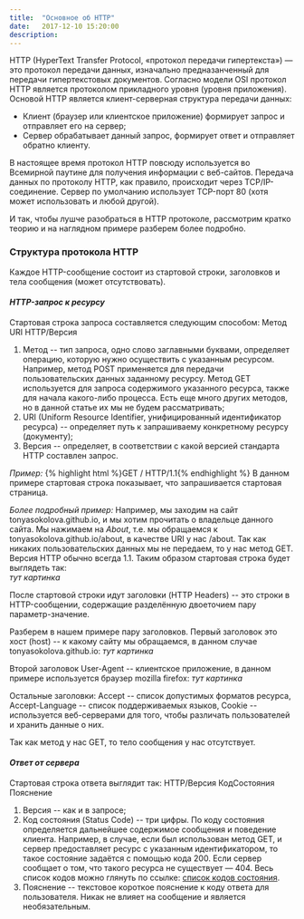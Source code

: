 ```yaml
---
title:  "Основное об HTTP"
date:   2017-12-10 15:20:00
description: 
---
```


HTTP (HyperText Transfer Protocol, «протокол передачи гипертекста») — это протокол передачи данных, изначально предназанченный для передачи гипертекстовых документов. Согласно модели OSI протокол HTTP является протоколом прикладного уровня (уровня приложения). Основой HTTP является клиент-серверная структура передачи данных:
* Клиент (браузер или клиентское приложение) формирует запрос и отправляет его на сервер;
* Сервер обрабатывает данный запрос, формирует ответ и отправляет обратно клиенту. 
 
В настоящее время протокол HTTP повсюду используется во Всемирной паутине для получения информации с веб-сайтов.
Передача данных по протоколу HTTP, как правило, происходит через TCP/IP-соединение. Сервер по умолчанию использует TCP-порт 80 (хотя может использовать и любой другой).

И так, чтобы лушче разобраться в HTTP протоколе, рассмотрим кратко теорию и на наглядном примере разберем более подробно.

### Структура протокола HTTP
Каждое HTTP-сообщение состоит из стартовой строки, заголовков и тела сообщения (может отсутствовать).

#### *HTTP-запрос к ресурсу*
Стартовая строка запроса составляется следующим способом: Метод URI HTTP/Версия

1. Метод -- тип запроса, одно слово заглавными буквами, определяет операцию, которую нужно осуществить с указанным ресурсом. Например, метод POST применяется для передачи пользовательских данных заданному ресурсу. Метод GET используется для запроса содержимого указанного ресурса, также для начала какого-либо процесса. Есть еще много других методов, но в данной статье их мы не будем рассматривать;
2. URI (Uniform Resource Identifier, унифицированный идентификатор ресурса) -- определяет путь к запрашиваему конкретному ресурсу (документу);
3. Версия -- определяет, в соответствии с какой версией стандарта HTTP составлен запрос.

*Пример:* {% highlight html %}GET / HTTP/1.1{% endhighlight %} В данном примере стартовая строка показывает, что запрашивается стартовая страница.

*Более подробный пример:*
 Например, мы заходим на сайт tonyasokolova.github.io, и мы хотим прочитать о владельце данного сайта. Мы нажимаем на *About*, т.е. мы обращаемся к tonyasokolova.github.io/about, в качестве URI у нас /about. Так как никаких пользовательских данных мы не передаем, то у нас метод GET. Версия HTTP обычно всегда 1.1. Таким образом стартовая строка будет выглядеть так:  
*тут картинка*

После стартовой строки идут заголовки (HTTP Headers) -- это строки в HTTP-сообщении, содержащие разделённую двоеточием пару параметр-значение.

Разберем в нашем примере пару заголовков. Первый заголовок это хост (host) -- к какому сайту мы обращаемся, в данном случае tonyasokolova.github.io:
*тут картинка*

Второй заголовок User-Agent -- клиентское приложение, в данном примере используется браузер mozilla firefox:
*тут картинка*

Остальные заголовки: Accept -- список допустимых форматов ресурса, Accept-Language -- список поддерживаемых языков, Сookie -- используется веб-серверами для того, чтобы различать пользователей и хранить данные о них.

Так как метод у нас GET, то тело сообщения у нас отсутствует. 


#### *Ответ от сервера*
Стартовая строка ответа выглядит так: HTTP/Версия КодСостояния Пояснение

1. Версия -- как и в запросе;
2. Код состояния (Status Code) --  три цифры. По коду состояния определяется дальнейшее содержимое сообщения и поведение клиента. Например, в случае, если был использован метод GET, и сервер предоставляет ресурс с указанным идентификатором, то такое состояние задаётся с помощью кода 200. Если сервер сообщает о том, что такого ресурса не существует — 404. Весь список кодов можно глянуть по ссылке: <a href="https://ru.wikipedia.org/wiki/%D0%A1%D0%BF%D0%B8%D1%81%D0%BE%D0%BA_%D0%BA%D0%BE%D0%B4%D0%BE%D0%B2_%D1%81%D0%BE%D1%81%D1%82%D0%BE%D1%8F%D0%BD%D0%B8%D1%8F_HTTP">список кодов состояния</a>.
3. Пояснение -- текстовое короткое пояснение к коду ответа для пользователя. Никак не влияет на сообщение и является необязательным.



